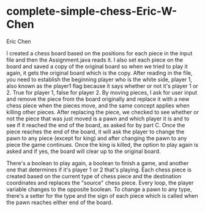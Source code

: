 # complete-simple-chess-Eric-W-Chen

Eric Chen


I created a chess board based on the positions for each piece in the input file and then the Assignment.java reads it. I also set each piece on the board and saved a copy of the original board so when we tried to play it again, it gets the original board which is the copy. After reading in the file, you need to establish the beginning player who is the white side, player 1, also known as the player1 flag because it says whether or not it's player 1 or 2. True for player 1, false for player 2. By moving pieces, I ask for user input and remove the piece from the board originally and replace it with a new chess piece when the pieces move, and the same concept applies when killing other pieces. After replacing the piece, we checked to see whether or not the piece that was just moved is a pawn and which player it is and to see if it reached the end of the board, as asked for by part C. Once the piece reaches the end of the board, it will ask the player to change the pawn to any piece (except for king) and after changing the pawn to any piece the game continues. Once the king is killed, the option to play again is asked and if yes, the board will clear up to the original board. 

There's a boolean to play again, a boolean to finish a game, and another one that determines if it's player 1 or 2 that's playing. Each chess piece is created based on the current type of chess piece and the destination coordinates and replaces the "source" chess piece. Every loop, the player variable changes to the opposite boolean. To change a pawn to any type, there's a setter for the type and the sign of each piece which is called when the pawn reaches either end of the board.
